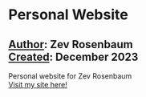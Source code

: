 # Personal Website
## <u>Author</u>: Zev Rosenbaum<br><u>Created</u>: December 2023

Personal website for Zev Rosenbaum<br>
[Visit my site here!](https://zevrosenbaum.com/)